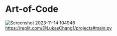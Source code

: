 # Art-of-Code
![Screenshot 2023-11-14 104946](https://github.com/Lukas-Chang/Art-of-Code/assets/150828460/6cd3fbce-e806-4c5c-a25e-f12328e31917)
https://replit.com/@LukasChang1/projects#main.py
